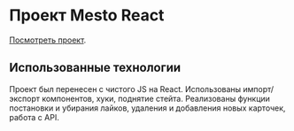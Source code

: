# Проект Mesto React

[Посмотреть проект](https://margaritashumilina.github.io/mesto-react/).

## Использованные технологии

Проект был перенесен с чистого JS на React. Использованы импорт/экспорт компонентов, хуки, поднятие стейта. Реализованы функции постановки и убирания лайков, удаления и добавления новых карточек, работа с API.
